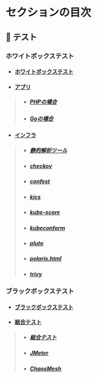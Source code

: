 

# セクションの目次

## 🧪 テスト

### ホワイトボックステスト

* #### [︎ホワイトボックステスト](https://hiroki-it.github.io/tech-notebook/testing/testing_whitebox.html)
* #### <u>アプリ</u>
> * ##### [︎PHPの場合](https://hiroki-it.github.io/tech-notebook/testing/testing_whitebox_application_php.html)
> * ##### [︎Goの場合](https://hiroki-it.github.io/tech-notebook/testing/testing_whitebox_application_go.html)
* #### <u>インフラ</u>
> * ##### [静的解析ツール](https://hiroki-it.github.io/tech-notebook/testing/testing_whitebox_infrastructure_linter.html)
> * ##### [checkov](https://hiroki-it.github.io/tech-notebook/testing/testing_whitebox_infrastructure_linter_checkov.html)
> * ##### [confest](https://hiroki-it.github.io/tech-notebook/testing/testing_whitebox_infrastructure_linter_confest.html)
> * ##### [kics](https://hiroki-it.github.io/tech-notebook/testing/testing_whitebox_infrastructure_linter_kics.html)
> * ##### [kube-score](https://hiroki-it.github.io/tech-notebook/testing/testing_whitebox_infrastructure_linter_kube_score.html)
> * ##### [kubeconform](https://hiroki-it.github.io/tech-notebook/testing/testing_whitebox_infrastructure_linter_kubeconform.html)
> * ##### [pluto](https://hiroki-it.github.io/tech-notebook/testing/testing_whitebox_infrastructure_linter_pluto.html)
> * ##### [polaris.html](https://hiroki-it.github.io/tech-notebook/testing/testing_whitebox_infrastructure_linter_polaris.html)
> * ##### [trivy](https://hiroki-it.github.io/tech-notebook/testing/testing_whitebox_infrastructure_linter_trivy.html)

### ブラックボックステスト

* #### [︎ブラックボックステスト](https://hiroki-it.github.io/tech-notebook/testing/testing_blackbox.html)
* #### <u>総合テスト</u>
> * ##### [︎総合テスト](https://hiroki-it.github.io/tech-notebook/testing/testing_blackbox_system_test.html)
> * ##### [︎JMeter](https://hiroki-it.github.io/tech-notebook/testing/testing_blackbox_system_test_jmeter.html)
> * ##### [ChaosMesh](https://hiroki-it.github.io/tech-notebook/testing/testing_blackbox_system_test_chaos_mesh.html)

<br>
